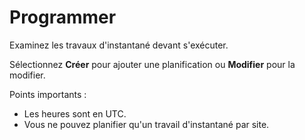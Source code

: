 Programmer
==========

Examinez les travaux d'instantané devant s'exécuter.

Sélectionnez **Créer** pour ajouter une planification ou **Modifier** pour la modifier.

Points importants :

-   Les heures sont en UTC.
-   Vous ne pouvez planifier qu'un travail d'instantané par site.
